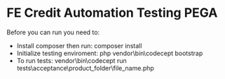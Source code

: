 # FE Credit Automation Testing PEGA
Before you can run you need to:
- Install composer then run: composer install
- Initialize testing enviroment: php vendor\bin\codecept bootstrap
- To run tests: vendor\bin\codecept run tests\acceptance\product_folder\file_name.php